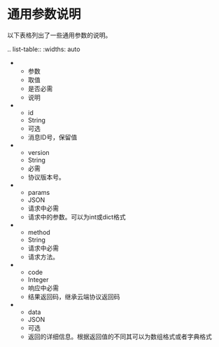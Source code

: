 # 通用参数说明

以下表格列出了一些通用参数的说明。

.. list-table::
   :widths: auto

   * - 参数
     - 取值
     - 是否必需
     - 说明
   * - id
     - String
     - 可选
     - 消息ID号，保留值
   * - version
     - String
     - 必需
     - 协议版本号。
   * - params
     - JSON
     - 请求中必需
     - 请求中的参数。可以为int或dict格式
   * - method
     - String
     - 请求中必需
     - 请求方法。
   * - code
     - Integer
     - 响应中必需
     - 结果返回码，继承云端协议返回码
   * - data
     - JSON
     - 可选
     - 返回的详细信息。根据返回值的不同其可以为数组格式或者字典格式

<!--This is the End-->
